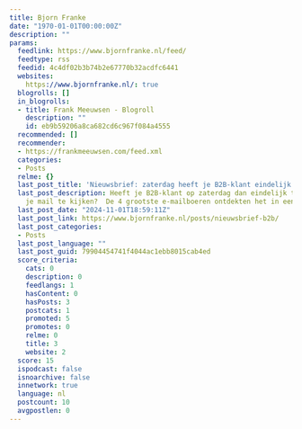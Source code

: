 ```yaml
---
title: Bjorn Franke
date: "1970-01-01T00:00:00Z"
description: ""
params:
  feedlink: https://www.bjornfranke.nl/feed/
  feedtype: rss
  feedid: 4c4df02b3b74b2e67770b32acdfc6441
  websites:
    https://www.bjornfranke.nl/: true
  blogrolls: []
  in_blogrolls:
  - title: Frank Meeuwsen - Blogroll
    description: ""
    id: eb9b59206a8ca682cd6c967f084a4555
  recommended: []
  recommender:
  - https://frankmeeuwsen.com/feed.xml
  categories:
  - Posts
  relme: {}
  last_post_title: 'Nieuwsbrief: zaterdag heeft je B2B-klant eindelijk tijd'
  last_post_description: Heeft je B2B-klant op zaterdag dan eindelijk tijd om naar
    je mail te kijken?  De 4 grootste e-mailboeren ontdekten het in een bak data
  last_post_date: "2024-11-01T18:59:11Z"
  last_post_link: https://www.bjornfranke.nl/posts/nieuwsbrief-b2b/
  last_post_categories:
  - Posts
  last_post_language: ""
  last_post_guid: 79904454741f4044ac1ebb8015cab4ed
  score_criteria:
    cats: 0
    description: 0
    feedlangs: 1
    hasContent: 0
    hasPosts: 3
    postcats: 1
    promoted: 5
    promotes: 0
    relme: 0
    title: 3
    website: 2
  score: 15
  ispodcast: false
  isnoarchive: false
  innetwork: true
  language: nl
  postcount: 10
  avgpostlen: 0
---
```

